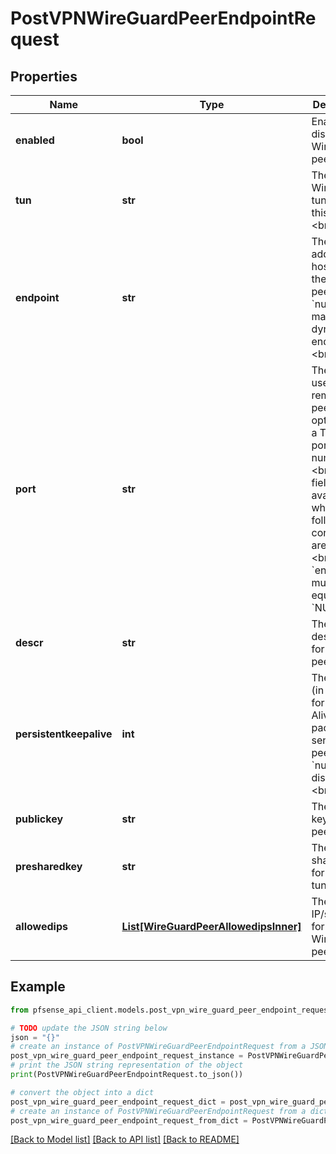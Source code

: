# PostVPNWireGuardPeerEndpointRequest


## Properties

Name | Type | Description | Notes
------------ | ------------- | ------------- | -------------
**enabled** | **bool** | Enables or disables this WireGuard peer.&lt;br&gt; | [optional] 
**tun** | **str** | The WireGuard tunnel for this peer.&lt;br&gt; | [optional] [default to 'unassigned']
**endpoint** | **str** | The IP address or hostname of the remote peer. Set to &#x60;null&#x60; to make this a dynamic endpoint.&lt;br&gt; | [optional] 
**port** | **str** | The port used by the remote peer. Valid options are: a TCP/UDP port number&lt;br&gt;&lt;br&gt;This field is only available when the following conditions are met:&lt;br&gt;- &#x60;endpoint&#x60; must not be equal to &#x60;NULL&#x60;&lt;br&gt; | [optional] [default to '51820']
**descr** | **str** | The description for this peer.&lt;br&gt; | [optional] 
**persistentkeepalive** | **int** | The interval (in seconds) for Keep Alive packets sent to this peer. Set to &#x60;null&#x60; to disable.&lt;br&gt; | [optional] 
**publickey** | **str** | The public key for this peer.&lt;br&gt; | 
**presharedkey** | **str** | The pre-shared key for this tunnel.&lt;br&gt; | [optional] 
**allowedips** | [**List[WireGuardPeerAllowedipsInner]**](WireGuardPeerAllowedipsInner.md) | The allowed IP/subnets for this WireGuard peer.&lt;br&gt; | [optional] 

## Example

```python
from pfsense_api_client.models.post_vpn_wire_guard_peer_endpoint_request import PostVPNWireGuardPeerEndpointRequest

# TODO update the JSON string below
json = "{}"
# create an instance of PostVPNWireGuardPeerEndpointRequest from a JSON string
post_vpn_wire_guard_peer_endpoint_request_instance = PostVPNWireGuardPeerEndpointRequest.from_json(json)
# print the JSON string representation of the object
print(PostVPNWireGuardPeerEndpointRequest.to_json())

# convert the object into a dict
post_vpn_wire_guard_peer_endpoint_request_dict = post_vpn_wire_guard_peer_endpoint_request_instance.to_dict()
# create an instance of PostVPNWireGuardPeerEndpointRequest from a dict
post_vpn_wire_guard_peer_endpoint_request_from_dict = PostVPNWireGuardPeerEndpointRequest.from_dict(post_vpn_wire_guard_peer_endpoint_request_dict)
```
[[Back to Model list]](../README.md#documentation-for-models) [[Back to API list]](../README.md#documentation-for-api-endpoints) [[Back to README]](../README.md)


